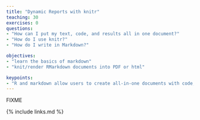 ```yaml
---
title: "Dynamic Reports with knitr"
teaching: 30
exercises: 0
questions:
- "How can I put my text, code, and results all in one document?"
- "How do I use knitr?"
- "How do I write in Markdown?"

objectives:
- "learn the basics of markdown"
- "knit/render RMarkdown documents into PDF or html"

keypoints:
- "R and markdown allow users to create all-in-one documents with code, text, and outputs"
---
```

FIXME

{% include links.md %}